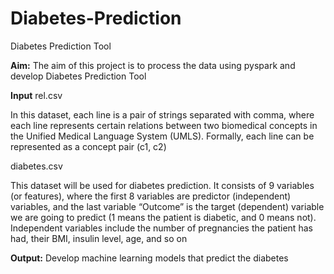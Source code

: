 # Diabetes-Prediction


Diabetes Prediction Tool

**Aim:**
The aim of this project is to process the data using pyspark and develop Diabetes Prediction Tool

**Input**
rel.csv

In this dataset, each line is a pair of strings separated with comma, where each line represents certain relations between two biomedical concepts in the Unified Medical Language System (UMLS). Formally, each line can be represented as a concept pair (c1, c2)

diabetes.csv

This dataset will be used for diabetes prediction. It consists of 9 variables (or features), where the first 8 variables are predictor (independent) variables, and the last variable “Outcome” is the target (dependent) variable we are going to predict (1 means the patient is diabetic, and 0 means not). Independent variables include the number of pregnancies the patient has had, their BMI, insulin level, age, and so on


**Output:**
Develop machine learning models that predict the diabetes
